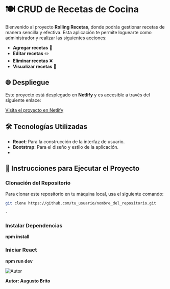 # 🍽️ CRUD de Recetas de Cocina

Bienvenido al proyecto **Rolling Recetas**, donde podrás gestionar recetas de manera sencilla y efectiva. Esta aplicación te permite loguearte como administrador y realizar las siguientes acciones:

- **Agregar recetas** 🍲
- **Editar recetas** ✏️
- **Eliminar recetas** ❌
- **Visualizar recetas** 📜

## 🌐 Despliegue

Este proyecto está desplegado en **Netlify** y es accesible a través del siguiente enlace:

[Visita el proyecto en Netlify](https://rollingrecetas-britoaugusto.netlify.app/)

## 🛠️ Tecnologías Utilizadas

- **React**: Para la construcción de la interfaz de usuario.
- **Bootstrap**: Para el diseño y estilo de la aplicación.
- 
## 🚀 Instrucciones para Ejecutar el Proyecto


### Clonación del Repositorio


Para clonar este repositorio en tu máquina local, usa el siguiente comando:

```bash
git clone https://github.com/tu_usuario/nombre_del_repositorio.git

- 
```
### Instalar Dependencias
**npm install**

### Iniciar React
**npm run dev**

![Autor](https://img.icons8.com/ios-filled/50/000000/user-male.png)

 **Autor: Augusto Brito**
